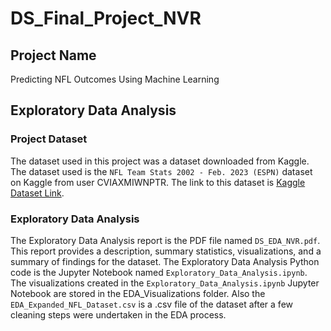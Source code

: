 # DS_Final_Project_NVR  
## Project Name  
Predicting NFL Outcomes Using Machine Learning  

## Exploratory Data Analysis  

### Project Dataset  
The dataset used in this project was a dataset downloaded from Kaggle. The dataset used is the `NFL Team Stats 2002 - Feb. 2023 (ESPN)` dataset on Kaggle from user CVIAXMIWNPTR. The link to this dataset is <a href = "https://www.kaggle.com/datasets/cviaxmiwnptr/nfl-team-stats-20022019-espn">Kaggle Dataset Link</a>.  

### Exploratory Data Analysis  
The Exploratory Data Analysis report is the PDF file named `DS_EDA_NVR.pdf`. This report provides a description, summary statistics, visualizations, and a summary of findings for the dataset. The Exploratory Data Analysis Python code is the Jupyter Notebook named `Exploratory_Data_Analysis.ipynb`. The visualizations created in the `Exploratory_Data_Analysis.ipynb` Jupyter Notebook are stored in the EDA_Visualizations folder. Also the `EDA_Expanded_NFL_Dataset.csv` is a .csv file of the dataset after a few cleaning steps were undertaken in the EDA process.   